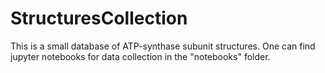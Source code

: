# StructuresCollection

This is a small database of ATP-synthase subunit structures. One can find jupyter notebooks for data collection in the "notebooks" folder.

